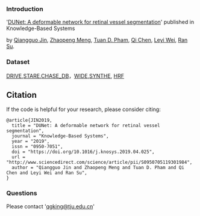 ### Introduction

'[DUNet: A deformable network for retinal vessel segmentation](https://doi.org/10.1016/j.knosys.2019.04.025)' published in Knowledge-Based Systems

by [Qiangguo Jin](https://scholar.google.com/citations?user=USoKG48AAAAJ), [Zhaopeng Meng](http://scs.tju.edu.cn/plus/view.php?aid=723), [Tuan D. Pham](https://www.researchgate.net/profile/Tuan_Pham6), [Qi Chen](), [Leyi Wei](http://cs.tju.edu.cn/csweb/admin_teacher/view?id=185), [Ran Su](http://www.escience.cn/people/suran/index.html). 


### Dataset
[DRIVE](http://www.isi.uu.nl/Research/Databases/DRIVE/),[STARE](http://cecas.clemson.edu/~ahoover/stare/),[CHASE_DB](https://blogs.kingston.ac.uk/retinal/chasedb1/)，[WIDE](http://people.duke.edu/~sf59/Estrada_PAMI_2015_dataset.htm),[SYNTHE](https://doi.org/10.1016/j.media.2018.07.001), [HRF](https://www5.cs.fau.de/research/data/fundus-images/)

## Citation

If the code is helpful for your research, please consider citing:

  ```shell
  @article{JIN2019,
    title = "DUNet: A deformable network for retinal vessel segmentation",
    journal = "Knowledge-Based Systems",
    year = "2019",
    issn = "0950-7051",
    doi = "https://doi.org/10.1016/j.knosys.2019.04.025",
    url = "http://www.sciencedirect.com/science/article/pii/S0950705119301984",
    author = "Qiangguo Jin and Zhaopeng Meng and Tuan D. Pham and Qi Chen and Leyi Wei and Ran Su",
  }

  ```


### Questions

Please contact 'qgking@tju.edu.cn'
